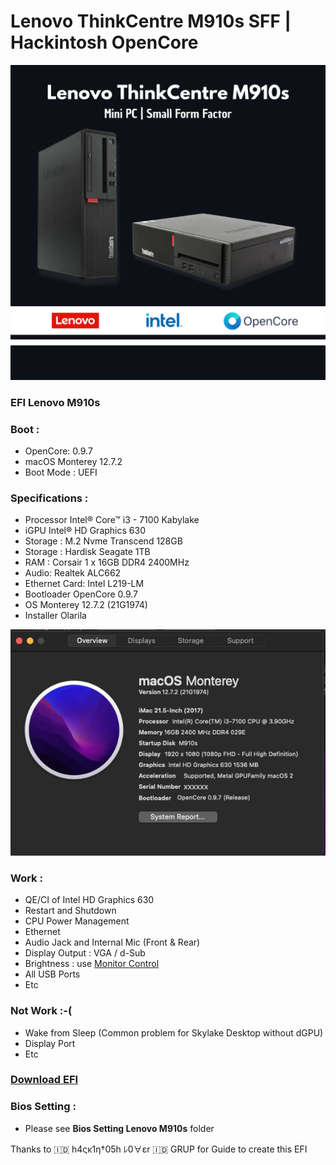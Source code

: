 # Lenovo ThinkCentre M910s SFF | Hackintosh OpenCore
[![H](https://github.com/anggamdev/Lenovo-M910s-Hackintosh/blob/main/Screenshot/Lenovo%20ThinkCentre%20M910s.png?raw=true "H")](https://github.com/anggamdev/Lenovo-M910s-Hackintosh/blob/main/Screenshot/Lenovo%20ThinkCentre%20M910s.png?raw=true "H")
### EFI Lenovo M910s

### Boot :

- OpenCore: 0.9.7 
- macOS Monterey 12.7.2
- Boot Mode : UEFI

### Specifications :
- Processor Intel® Core™ i3 - 7100 Kabylake
- iGPU Intel® HD Graphics 630 
- Storage : M.2 Nvme Transcend 128GB
- Storage : Hardisk Seagate 1TB 
- RAM : Corsair 1 x 16GB DDR4 2400MHz
- Audio: Realtek ALC662
- Ethernet Card: Intel L219-LM
- Bootloader OpenCore 0.9.7
- OS Monterey 12.7.2 (21G1974)
- Installer Olarila

[![I](https://github.com/anggamdev/Lenovo-M910s-Hackintosh/blob/main/Screenshot/Screen%20Shot%202024-01-29%20at%2020.50.42.png?raw=true "I")](https://github.com/anggamdev/Lenovo-M910s-Hackintosh/blob/main/Screenshot/Screen%20Shot%202024-01-29%20at%2020.50.42.png?raw=true "I")

### Work :
- QE/CI of Intel HD Graphics 630
- Restart and Shutdown
- CPU Power Management
- Ethernet
- Audio Jack and Internal Mic (Front & Rear)
- Display Output : VGA / d-Sub
- Brightness : use [Monitor Control](https://github.com/MonitorControl/MonitorControl#readme "Monitor Control")
- All USB Ports
- Etc

### Not Work :-(
- Wake from Sleep (Common problem for Skylake Desktop without dGPU)
- Display Port 
- Etc

### [Download EFI](https://github.com/anggamdev/Lenovo-M910s-Hackintosh/releases/tag/OC.0.9.7 " Download EFI")

### Bios Setting :
- Please see **Bios Setting Lenovo M910s** folder

Thanks to 🇮🇩 h4ςκ1η†05h ﾚ0∀εr 🇮🇩 GRUP for Guide to create this EFI
